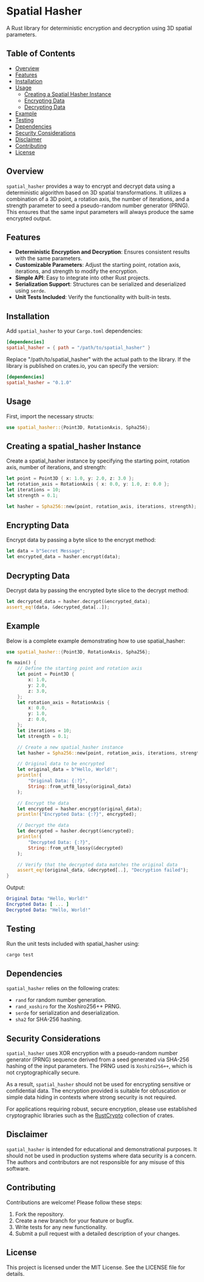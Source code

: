 # Spatial Hasher

A Rust library for deterministic encryption and decryption using 3D spatial parameters.

## Table of Contents

- [Overview](#overview)
- [Features](#features)
- [Installation](#installation)
- [Usage](#usage)
  - [Creating a Spatial Hasher Instance](#creating-a-spatial_hasher-instance)
  - [Encrypting Data](#encrypting-data)
  - [Decrypting Data](#decrypting-data)
- [Example](#example)
- [Testing](#testing)
- [Dependencies](#dependencies)
- [Security Considerations](#security-considerations)
- [Disclaimer](#disclaimer)
- [Contributing](#contributing)
- [License](#license)

## Overview

`spatial_hasher` provides a way to encrypt and decrypt data using a deterministic algorithm based on 3D spatial transformations. It utilizes a combination of a 3D point, a rotation axis, the number of iterations, and a strength parameter to seed a pseudo-random number generator (PRNG). This ensures that the same input parameters will always produce the same encrypted output.

## Features

- **Deterministic Encryption and Decryption**: Ensures consistent results with the same parameters.
- **Customizable Parameters**: Adjust the starting point, rotation axis, iterations, and strength to modify the encryption.
- **Simple API**: Easy to integrate into other Rust projects.
- **Serialization Support**: Structures can be serialized and deserialized using `serde`.
- **Unit Tests Included**: Verify the functionality with built-in tests.

## Installation

Add `spatial_hasher` to your `Cargo.toml` dependencies:

```toml
[dependencies]
spatial_hasher = { path = "/path/to/spatial_hasher" }
```
Replace "/path/to/spatial_hasher" with the actual path to the library. If the library is published on crates.io, you can specify the version:

```toml
[dependencies]
spatial_hasher = "0.1.0"
```

## Usage
First, import the necessary structs:

```rust
use spatial_hasher::{Point3D, RotationAxis, Spha256};
```

## Creating a spatial_hasher Instance
Create a spatial_hasher instance by specifying the starting point, rotation axis, number of iterations, and strength:

```rust
let point = Point3D { x: 1.0, y: 2.0, z: 3.0 };
let rotation_axis = RotationAxis { x: 0.0, y: 1.0, z: 0.0 };
let iterations = 10;
let strength = 0.1;

let hasher = Spha256::new(point, rotation_axis, iterations, strength);
```

## Encrypting Data
Encrypt data by passing a byte slice to the encrypt method:

```rust
let data = b"Secret Message";
let encrypted_data = hasher.encrypt(data);
```

## Decrypting Data
Decrypt data by passing the encrypted byte slice to the decrypt method:

```rust
let decrypted_data = hasher.decrypt(&encrypted_data);
assert_eq!(data, &decrypted_data[..]);
```

## Example
Below is a complete example demonstrating how to use spatial_hasher:

```rust
use spatial_hasher::{Point3D, RotationAxis, Spha256};

fn main() {
    // Define the starting point and rotation axis
    let point = Point3D {
        x: 1.0,
        y: 2.0,
        z: 3.0,
    };
    let rotation_axis = RotationAxis {
        x: 0.0,
        y: 1.0,
        z: 0.0,
    };
    let iterations = 10;
    let strength = 0.1;

    // Create a new spatial_hasher instance
    let hasher = Spha256::new(point, rotation_axis, iterations, strength);

    // Original data to be encrypted
    let original_data = b"Hello, World!";
    println!(
        "Original Data: {:?}",
        String::from_utf8_lossy(original_data)
    );

    // Encrypt the data
    let encrypted = hasher.encrypt(original_data);
    println!("Encrypted Data: {:?}", encrypted);

    // Decrypt the data
    let decrypted = hasher.decrypt(&encrypted);
    println!(
        "Decrypted Data: {:?}",
        String::from_utf8_lossy(&decrypted)
    );

    // Verify that the decrypted data matches the original data
    assert_eq!(original_data, &decrypted[..], "Decryption failed");
}
```

Output:
```yaml
Original Data: "Hello, World!"
Encrypted Data: [ ... ]
Decrypted Data: "Hello, World!"
```

## Testing
Run the unit tests included with spatial_hasher using:

```bash
cargo test
```

## Dependencies
`spatial_hasher` relies on the following crates:

- `rand` for random number generation.
- `rand_xoshiro` for the Xoshiro256++ PRNG.
- `serde` for serialization and deserialization.
- `sha2` for SHA-256 hashing.

## Security Considerations

`spatial_hasher` uses XOR encryption with a pseudo-random number generator (PRNG) sequence derived from a seed generated via SHA-256 hashing of the input parameters. The PRNG used is `Xoshiro256++`, which is not cryptographically secure.

As a result, `spatial_hasher` should not be used for encrypting sensitive or confidential data. The encryption provided is suitable for obfuscation or simple data hiding in contexts where strong security is not required.

For applications requiring robust, secure encryption, please use established cryptographic libraries such as the [RustCrypto](https://github.com/RustCrypto) collection of crates.

## Disclaimer
`spatial_hasher` is intended for educational and demonstrational purposes. It should not be used in production systems where data security is a concern. The authors and contributors are not responsible for any misuse of this software.

## Contributing
Contributions are welcome! Please follow these steps:

1. Fork the repository.
2. Create a new branch for your feature or bugfix.
3. Write tests for any new functionality.
4. Submit a pull request with a detailed description of your changes.

## License
This project is licensed under the MIT License. See the LICENSE file for details.
